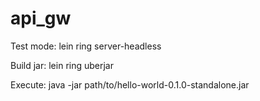 # api_gw

Test mode:  lein ring server-headless

Build jar: lein ring uberjar

Execute: java -jar path/to/hello-world-0.1.0-standalone.jar